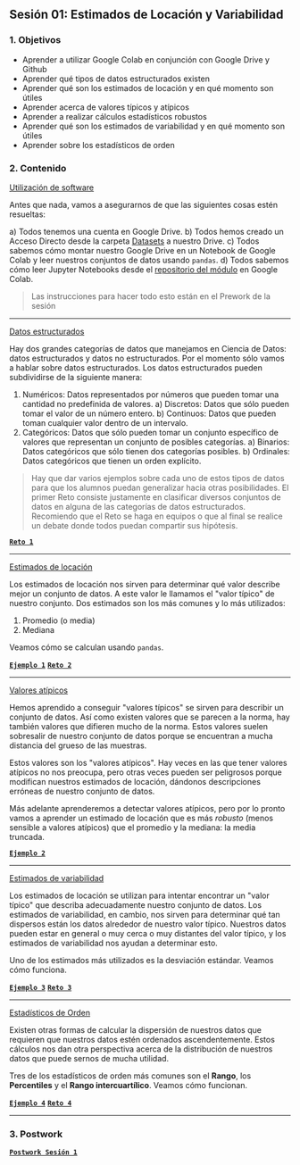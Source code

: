 
## Sesión 01: Estimados de Locación y Variabilidad

### 1. Objetivos

- Aprender a utilizar Google Colab en conjunción con Google Drive y Github
- Aprender qué tipos de datos estructurados existen
- Aprender qué son los estimados de locación y en qué momento son útiles
- Aprender acerca de valores típicos y atípicos
- Aprender a realizar cálculos estadísticos robustos
- Aprender qué son los estimados de variabilidad y en qué momento son útiles
- Aprender sobre los estadísticos de orden

### 2. Contenido

<ins>Utilización de software</ins>

Antes que nada, vamos a asegurarnos de que las siguientes cosas estén resueltas:

a) Todos tenemos una cuenta en Google Drive.
b) Todos hemos creado un Acceso Directo desde la carpeta [Datasets](https://drive.google.com/drive/u/1/folders/1oXUNacyjuHpGBkmESnKIDA5s03UnS8Vg) a nuestro Drive.
c) Todos sabemos cómo montar nuestro Google Drive en un Notebook de Google Colab y leer nuestros conjuntos de datos usando `pandas`.
d) Todos sabemos cómo leer Jupyter Notebooks desde el [repositorio del módulo](https://github.com/beduExpert/B2-Analisis-de-Datos-con-Python-2020.git) en Google Colab.

> Las instrucciones para hacer todo esto están en el Prework de la sesión

---

<ins>Datos estructurados</ins>

Hay dos grandes categorías de datos que manejamos en Ciencia de Datos: datos estructurados y datos no estructurados. Por el momento sólo vamos a hablar sobre datos estructurados. Los datos estructurados pueden subdividirse de la siguiente manera:

1. Numéricos: Datos representados por números que pueden tomar una cantidad no predefinida de valores.
  a) Discretos: Datos que sólo pueden tomar el valor de un número entero.
  b) Continuos: Datos que pueden toman cualquier valor dentro de un intervalo.
2. Categóricos: Datos que sólo pueden tomar un conjunto específico de valores que representan un conjunto de posibles categorías.
  a) Binarios: Datos categóricos que sólo tienen dos categorías posibles.
  b) Ordinales: Datos categóricos que tienen un orden explícito.

> Hay que dar varios ejemplos sobre cada uno de estos tipos de datos para que los alumnos puedan generalizar hacia otras posibilidades. El primer Reto consiste justamente en clasificar diversos conjuntos de datos en alguna de las categorías de datos estructurados. Recomiendo que el Reto se haga en equipos o que al final se realice un debate donde todos puedan compartir sus hipótesis.

[**`Reto 1`**](Reto-01/datos_estructurados.ipynb)

---

<ins>Estimados de locación</ins>

Los estimados de locación nos sirven para determinar qué valor describe mejor un conjunto de datos. A este valor le llamamos el "valor típico" de nuestro conjunto. Dos estimados son los más comunes y lo más utilizados:

1. Promedio (o media)
2. Mediana

Veamos cómo se calculan usando `pandas`.

> 

[**`Ejemplo 1`**](Ejemplo-01/estimados_de_locacion.ipynb)
[**`Reto 2`**](Reto-02/estimados_de_locacion.ipynb)

---

<ins>Valores atípicos</ins>

Hemos aprendido a conseguir "valores típicos" se sirven para describir un conjunto de datos. Así como existen valores que se parecen a la norma, hay también valores que difieren mucho de la norma. Estos valores suelen sobresalir de nuestro conjunto de datos porque se encuentran a mucha distancia del grueso de las muestras.

Estos valores son los "valores atípicos". Hay veces en las que tener valores atípicos no nos preocupa, pero otras veces pueden ser peligrosos porque modifican nuestros estimados de locación, dándonos descripciones erróneas de nuestro conjunto de datos.

Más adelante aprenderemos a detectar valores atípicos, pero por lo pronto vamos a aprender un estimado de locación que es más *robusto* (menos sensible a valores atípicos) que el promedio y la mediana: la media truncada.

> 

[**`Ejemplo 2`**](Ejemplo-02/media_truncada.ipynb)

---

<ins>Estimados de variabilidad</ins>

Los estimados de locación se utilizan para intentar encontrar un "valor típico" que describa adecuadamente nuestro conjunto de datos. Los estimados de variabilidad, en cambio, nos sirven para determinar qué tan dispersos están los datos alrededor de nuestro valor típico. Nuestros datos pueden estar en general o muy cerca o muy distantes del valor típico, y los estimados de variabilidad nos ayudan a determinar esto.

Uno de los estimados más utilizados es la desviación estándar. Veamos cómo funciona.

> 

[**`Ejemplo 3`**](Ejemplo-03/desviacion_estandar.ipynb)
[**`Reto 3`**](Reto-03/desviacion_estandar.ipynb)

---

<ins>Estadísticos de Orden</ins>

Existen otras formas de calcular la dispersión de nuestros datos que requieren que nuestros datos estén ordenados ascendentemente. Estos cálculos nos dan otra perspectiva acerca de la distribución de nuestros datos que puede sernos de mucha utilidad. 

Tres de los estadísticos de orden más comunes son el **Rango**, los **Percentiles** y el **Rango intercuartílico**. Veamos cómo funcionan.

> 

[**`Ejemplo 4`**](Ejemplo-04/estadisticos_de_orden.ipynb)
[**`Reto 4`**](Reto-04/estadisticos_de_orden.ipynb)

---

### 3. Postwork

[**`Postwork Sesión 1`**](Postwork/Readme.md)
